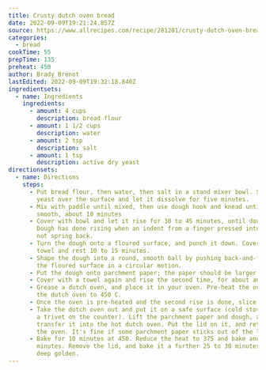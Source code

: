```yaml
---
title: Crusty dutch oven bread
date: 2022-09-09T19:21:24.857Z
source: https://www.allrecipes.com/recipe/281201/crusty-dutch-oven-bread/
categories:
  - bread
cookTime: 55
prepTime: 135
preheat: 450
author: Brady Brenot
lastEdited: 2022-09-09T19:32:18.840Z
ingredientsets:
  - name: Ingredients
    ingredients:
      - amount: 4 cups
        description: bread flour
      - amount: 1 1/2 cups
        description: water
      - amount: 2 tsp
        description: salt
      - amount: 1 tsp
        description: active dry yeast
directionsets:
  - name: Directions
    steps:
      - P﻿ut bread flour, then water, then salt in a stand mixer bowl. Sprinkle
        yeast over the surface and let it dissolve for five minutes.
      - M﻿ix with paddle until mixed, then use dough hook and knead until
        smooth, about 10 minutes
      - C﻿over with bowl and let it rise for 30 to 45 minutes, until doubled.
        Dough has done rising when an indent from a finger pressed into it does
        not spring back.
      - T﻿urn the dough onto a floured surface, and punch it down. Cover with a
        towel and rest 10 to 15 minutes.
      - S﻿hape the dough into a round, smooth ball by pushing back-and-forth on
        the floured surface in a circular motion.
      - Put the dough onto parchment paper; the paper should be larger than the dough so that you can lift it into the dutch oven later.
      - Cover with a towel again and rise the second time, for about an hour.
      - G﻿rease a dutch oven, and place it in your oven. Pre-heat the oven with
        the dutch oven to 450 C.
      - Once the oven is pre-heated and the second rise is done, slice a shallow "X" into the top of the dough ball.
      - T﻿ake the dutch oven out and put it on a safe surface (cold stove, or on
        a trivet on the counter). Lift the parchment paper and dough, and
        transfer it into the hot dutch oven. Put the lid on it, and return it to
        the oven. It's fine if some parchment paper sticks out of the lid.
      - B﻿ake for 10 minutes at 450. Reduce the heat to 375 and bake another 20
        minutes. Remove the lid, and bake it a further 25 to 30 minutes, until
        deep golden.
---
```

